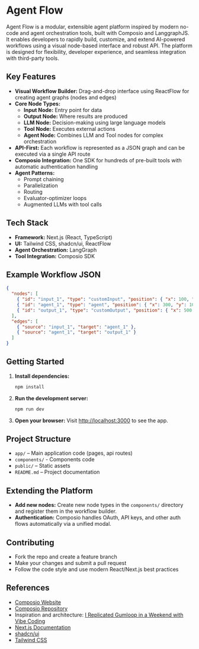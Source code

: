 # Agent Flow

Agent Flow is a modular, extensible agent platform inspired by modern no-code and agent orchestration tools, built with Composio and LanggraphJS. It enables developers to rapidly build, customize, and extend AI-powered workflows using a visual node-based interface and robust API. The platform is designed for flexibility, developer experience, and seamless integration with third-party tools.


## Key Features

- **Visual Workflow Builder:** Drag-and-drop interface using ReactFlow for creating agent graphs (nodes and edges)
- **Core Node Types:**
  - **Input Node:** Entry point for data
  - **Output Node:** Where results are produced
  - **LLM Node:** Decision-making using large language models
  - **Tool Node:** Executes external actions
  - **Agent Node:** Combines LLM and Tool nodes for complex orchestration
- **API-First:** Each workflow is represented as a JSON graph and can be executed via a single API route
- **Composio Integration:** One SDK for hundreds of pre-built tools with automatic authentication handling
- **Agent Patterns:**
  - Prompt chaining
  - Parallelization
  - Routing
  - Evaluator-optimizer loops
  - Augmented LLMs with tool calls

## Tech Stack

- **Framework:** Next.js (React, TypeScript)
- **UI:** Tailwind CSS, shadcn/ui, ReactFlow
- **Agent Orchestration:** LangGraph
- **Tool Integration:** Composio SDK

## Example Workflow JSON

```json
{
  "nodes": [
    { "id": "input_1", "type": "customInput", "position": { "x": 100, "y": 100 }, "data": { "label": "User Query" } },
    { "id": "agent_1", "type": "agent", "position": { "x": 300, "y": 100 }, "data": { "tools": ["search", "summarize"] } },
    { "id": "output_1", "type": "customOutput", "position": { "x": 500, "y": 100 }, "data": { "label": "Result" } }
  ],
  "edges": [
    { "source": "input_1", "target": "agent_1" },
    { "source": "agent_1", "target": "output_1" }
  ]
}
```

## Getting Started

1. **Install dependencies:**
   ```bash
   npm install
   ```

2. **Run the development server:**
   ```bash
   npm run dev
   ```

3. **Open your browser:**
   Visit [http://localhost:3000](http://localhost:3000) to see the app.

## Project Structure

- `app/` – Main application code (pages, api routes)
- `components/` - Components code
- `public/` – Static assets
- `README.md` – Project documentation

## Extending the Platform

- **Add new nodes:** Create new node types in the `components/` directory and register them in the workflow builder.   
- **Authentication:** Composio handles OAuth, API keys, and other auth flows automatically via a unified modal.

## Contributing

- Fork the repo and create a feature branch
- Make your changes and submit a pull request
- Follow the code style and use modern React/Next.js best practices

## References
- [Composio Website](https://composio.dev/)
- [Composio Repository](https://github.com/composiohq/composio)
- Inspiration and architecture: [I Replicated Gumloop in a Weekend with Vibe Coding](https://lex.page/read/17128d4b-b703-4f6e-b5c5-16aa30b38d09)
- [Next.js Documentation](https://nextjs.org/docs)
- [shadcn/ui](https://ui.shadcn.com/)
- [Tailwind CSS](https://tailwindcss.com/)
